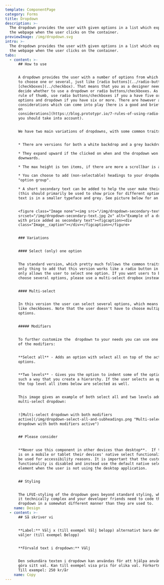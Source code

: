 ```yaml
---
template: ComponentPage
category: Forms
title: Dropdown
description: >-
  The dropdown provides the user with given options in a list which expands over
  the webpage when the user clicks on the container.
previewImage: /img/dropdown.svg
intro: >-
  The dropdown provides the user with given options in a list which expands over
  the webpage when the user clicks on the container.
tabs:
  - content: >-
      ## How to use


      A dropdown provides the user with a number of options from which they are
      to choose one or several, just like [radio buttons](../radio-buttons) and
      [checkboxes](../checkbox). That means that you as a designer need to
      decide whether to use a dropdown or radio buttons/checkboxes. As a simple
      rule of thumb, use radio buttons/checkboxes if you a have five or fewer
      options and dropdown if you have six or more. There are however also other
      considerations which can come into play (here is a good and brief [article
      on
      considerations](https://blog.prototypr.io/7-rules-of-using-radio-buttons-vs-drop-down-menus-fddf50d312d1)
      you should take into account).


      We have two main variations of dropdowns, with some common traits:


      * There are versions for both a white backdrop and a grey backdrop.

      * They expand upward if the clicked on when and the dropdown won't fit
      downwards.

      * The max height is ten items, if there are more a scrollbar is added.

      * You can choose to add (non-selectable) headings to your dropdown, using
      "option group".

      * A short secondary text can be added to help the user make their choice
      (this should primarily be used to show price for different options). This
      text is in a smaller typeface and grey. See picture below for an example:


      <figure class="Image none"><img src="/img/dropdown-secondary-text.jpg"
      srcset="/img/dropdown-secondary-text.jpg 2x" alt="Example of a dropdown
      with price added as secondary text"><figcaption><div
      class="Image__caption"></div></figcaption></figure>


      ### Variations


      #### Select (only) one option


      The standard version, which pretty much follows the common traits. The
      only thing to add that this version works like a radio button in that it
      only allows the user to select one option. If you want users to be able to
      choose several options, please use a multi-select dropbox instead.


      #### Multi-select


      In this version the user can select several options, which means it works
      like checkboxes. Note that the user doesn't have to choose multiple
      options. 


      ##### Modifiers


      To further customize the  dropdown to your needs you can use one (or both)
      of the modifiers:


      **Select all** - Adds an option with select all on top of the actual
      options.


      **Two levels** - Gives you the option to indent some of the options in
      such a way that you create a hierarchy. If the user selects an option on
      the top level all items below are selected as well.


      This image gives an example of both select all and two levels added to a
      multi-select dropdown:


      ![Multi-select dropdown with both modifiers
      active](/img/dropdown-select-all-and-subheadings.png "Multi-select
      dropdown with both modifiers active")


      ## Please consider


      **Never use this component in other devices than desktop**.  If the user
      is on a mobile or tablet their devices' native select functionality should
      be used for accessibility reasons. It is important that the custom select
      functionality is disabled and instead use the default native select
      element when the user is not using the desktop application. 


      ## Styling


      The LFUI-styling of the dropdown goes beyond standard styling, which makes
      it technically complex and your developer friends need to code the
      dropdown in a somewhat different manner than they are used to.
    name: Design
  - content: >-
      ## Så skriver vi


      **Label:** Välj x (till exempel Välj belopp) alternativt bara det man
      väljer (till exempel Belopp)


      **Förvald text i dropdown:** Välj


      Den sekundära texten i dropdown kan användas för att hjälpa användaren
      göra sitt val. Kan till exempel visa pris för olika val. Förkortningar ok.
      Till exempel: 250 kr/år
    name: Copy
---
```


